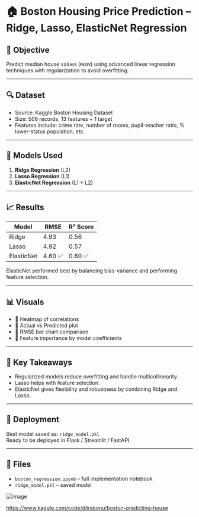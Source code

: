 # 🏠 Boston Housing Price Prediction – Ridge, Lasso, ElasticNet Regression

## 📌 Objective
Predict median house values (`MEDV`) using advanced linear regression techniques with regularization to avoid overfitting.

---

## 🔍 Dataset
- Source: Kaggle Boston Housing Dataset
- Size: 506 records, 13 features + 1 target
- Features include: crime rate, number of rooms, pupil-teacher ratio, % lower-status population, etc.

---

## 🧪 Models Used
1. **Ridge Regression** (L2)
2. **Lasso Regression** (L1)
3. **ElasticNet Regression** (L1 + L2)

---

## 📈 Results

| Model      | RMSE     | R² Score |
|------------|----------|-----------|
| Ridge      | 4.93     | 0.56      |
| Lasso      | 4.92     | 0.57      |
| ElasticNet | 4.60 ✅ | 0.60 ✅   |

ElasticNet performed best by balancing bias-variance and performing feature selection.

---

## 📊 Visuals
- 📌 Heatmap of correlations
- 📌 Actual vs Predicted plot
- 📌 RMSE bar chart comparison
- 📌 Feature importance by model coefficients

---

## 🧠 Key Takeaways
- Regularized models reduce overfitting and handle multicollinearity.
- Lasso helps with feature selection.
- ElasticNet gives flexibility and robustness by combining Ridge and Lasso.

---

## 💾 Deployment
Best model saved as: `ridge_model.pkl`  
Ready to be deployed in Flask / Streamlit / FastAPI.

---

## 📁 Files
- `boston_regression.ipynb` – full implementation notebook
- `ridge_model.pkl` – saved model


![image](https://github.com/user-attachments/assets/61118a13-c5d3-4915-9c1c-6c2b6da0d597)

https://www.kaggle.com/code/dilrabonu/boston-predicting-house

